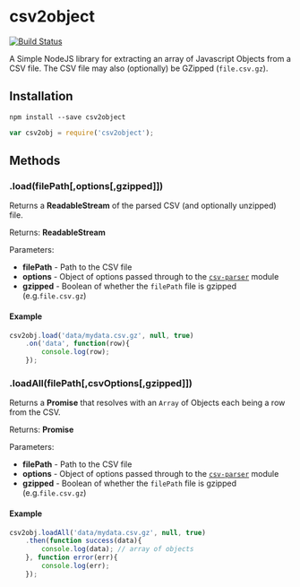 # csv2object

[![Build Status](https://travis-ci.org/MoxieUSA/node-csv2object.svg?branch=master)](https://travis-ci.org/MoxieUSA/node-csv2object)

A Simple NodeJS library for extracting an array of Javascript Objects from a CSV file. The CSV file may also (optionally) be GZipped (`file.csv.gz`).

## Installation

`npm install --save csv2object`

```javascript
var csv2obj = require('csv2object');
```

## Methods

### .load(filePath[,options[,gzipped]])

Returns a **ReadableStream** of the parsed CSV (and optionally unzipped) file.

Returns: **ReadableStream**

Parameters:

* **filePath** - Path to the CSV file
* **options** - Object of options passed through to the [`csv-parser`](https://www.npmjs.com/package/csv-parser) module
* **gzipped** - Boolean of whether the `filePath` file is gzipped (e.g.`file.csv.gz`)

#### Example

```javascript
csv2obj.load('data/mydata.csv.gz', null, true)
	.on('data', function(row){
		console.log(row);
	});
```

### .loadAll(filePath[,csvOptions[,gzipped]])

Returns a **Promise** that resolves with an `Array` of Objects each being a row from the CSV.

Returns: **Promise**

Parameters:

* **filePath** - Path to the CSV file
* **options** - Object of options passed through to the [`csv-parser`](https://www.npmjs.com/package/csv-parser) module
* **gzipped** - Boolean of whether the `filePath` file is gzipped (e.g.`file.csv.gz`)

#### Example

```javascript
csv2obj.loadAll('data/mydata.csv.gz', null, true)
	.then(function success(data){
		console.log(data); // array of objects
	}, function error(err){
		console.log(err);
	});
```
